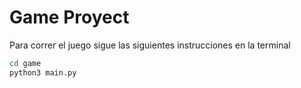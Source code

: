 # Game Proyect

Para correr el juego sigue las siguientes instrucciones en la terminal
``` sh
cd game
python3 main.py

```

